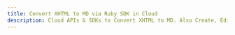 ---title: Convert XHTML to MD via Ruby SDK in Clouddescription: Cloud APIs & SDKs to Convert XHTML to MD. Also Create, Edit & Render Microsoft Word & OpenOffice documents in the Cloud.---